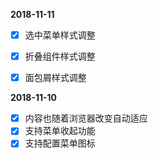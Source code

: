 
**2018-11-11**

- [x] 选中菜单样式调整
- [x] 折叠组件样式调整
- [x] 面包屑样式调整



**2018-11-10**

- [x] 内容也随着浏览器改变自动适应
- [x] 支持菜单收起功能
- [x] 支持配置菜单图标